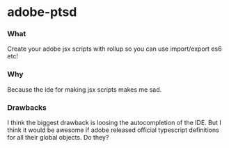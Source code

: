 # adobe-ptsd

### What

Create your adobe jsx scripts with rollup so you can use import/export es6 etc!

### Why

Because the ide for making jsx scripts makes me sad.

### Drawbacks

I think the biggest drawback is loosing the autocompletion of the IDE. But I think it would be awesome if adobe released official typescript definitions for all their global objects. Do they?
